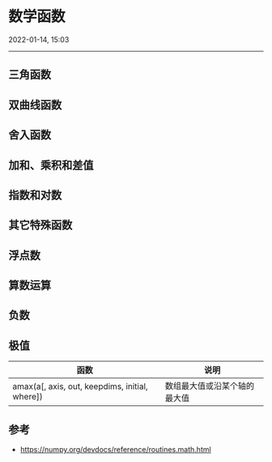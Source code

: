 # 数学函数

2022-01-14, 15:03
***

## 三角函数

## 双曲线函数

## 舍入函数

## 加和、乘积和差值

## 指数和对数

## 其它特殊函数

## 浮点数

## 算数运算



## 负数

## 极值

|函数|说明|
|---|---|
|amax(a[, axis, out, keepdims, initial, where])|数组最大值或沿某个轴的最大值|

## 参考

- https://numpy.org/devdocs/reference/routines.math.html
